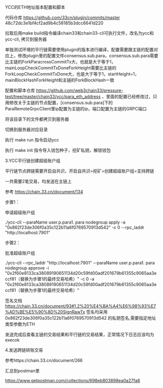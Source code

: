 YCC的ETH地址版本配置和脚本

代码仓库
https://github.com/33cn/plugin/commits/master 48c72dc3e1bf4cf2ad9b4c58185b3dcc6641d220

拉取后用make build指令编译chain33和chain33-cli可执行文件，改名为ycc和ycc-cli, 拷贝到服务器

单独测试环境的平行链需要使用plugin的版本进行编译，配置需要跟主链的配置对应上，修改plugin里的配置文件consensus.sub.para，consensus.sub.para需要比主链的ForkParacrossCommitTx大，也就是大于等于1，mainLoopCheckCommitTxDoneForkHeight需要比主链的ForkLoopCheckCommitTxDone大，也是大于等于1，startHeight=1，mainBlockHashForkHeight和主链的ForkBlockHash一致

配置和脚本仓库 https://github.com/web3chain33/pressure-test/tree/master/chain33/ycc/para_eth_address ，里面的配置已经修改过，只用修改关于主链的节点配置，[consensus.sub.para]下的ParaRemoteGrpcClient里ip配置为主链的ip，端口配置为主链的GRPC端口

将该目录下的文件都拷贝到服务器

切换到服务器对应目录

执行 make run 指令启动ycc

执行 make init 指令导入钱包种子，挖矿私钥，解锁钱包



3.YCC平行链创建超级账户组

平行链节点跨链需要开启自共识，开启自共识=挖矿=创建超级账户组=支持跨链

一共需要2笔交易，均发送在主链上

参考 https://chain.33.cn/document/134

步骤1：

申请超级账户组

./ycc-cli --paraName user.p.para1. para nodegroup apply -a "0x862f23de306f0a35c122b11a6f0769570913d542" -c 0 --rpc_laddr "http://localhost:7901"

步骤2：

批准超级账户组

./ycc-cli --rpc_laddr "http://localhost:7901" --paraName user.p.para1. para nodegroup approve -i "0x2f60e8133ca38089190651134d20c59fd00adf201679b61355c9065aa3eccf81（替换为步骤1的最终交易哈希）" -c 0 -a "0x2f60e8133ca38089190651134d20c59fd00adf201679b61355c9065aa3eccf81（替换为步骤1的最终交易哈希）"

签名文档 https://chain.33.cn/document/93#1.2%20%E4%BA%A4%E6%98%93%E7%AD%BE%E5%90%8D%20SignRawTx
签名均采用 0x862f23de306f0a35c122b11a6f0769570913d542 的私钥签名,需要指定地址类型参数为ETH

发送完成后查看主链的交易结果和平行链的交易结果，正常情况下日志应该均为execok

4.发送跨链转账交易

参考https://chain.33.cn/document/266

汇总到postman里

https://www.getpostman.com/collections/698eb803898ea0a27fa8
